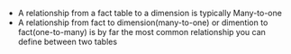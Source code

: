 * A relationship from a fact table to a dimension is typically Many-to-one
* A relationship from fact to dimension(many-to-one) or dimention to fact(one-to-many) is by far the most common relationship you can define between two tables
